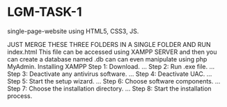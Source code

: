 # LGM-TASK-1
single-page-website using HTML5, CSS3, JS.


JUST MERGE THESE THREE FOLDERS IN A SINGLE FOLDER AND RUN index.html
This file can be accessed using XAMPP SERVER and then you can create a database named .db can can even manipulate using php MyAdmin.
Installing XAMPP
Step 1: Download. ...
Step 2: Run .exe file. ...
Step 3: Deactivate any antivirus software. ...
Step 4: Deactivate UAC. ...
Step 5: Start the setup wizard. ...
Step 6: Choose software components. ...
Step 7: Choose the installation directory. ...
Step 8: Start the installation process.
